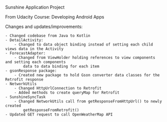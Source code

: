 Sunshine Application Project

From Udacity Course: Developing Android Apps

Changes and updates/improvements:

    - Changed codebase from Java to Kotlin
    - DetailActivity:
        - Changed to data object binding instead of setting each child views data in the Activity
    - ForecastAdapter:
        - Changed from ViewHolder holding references to view components and setting each components
            data to data binding for each item
    - gsonResponse package:
        - Created new package to hold Gson converter data classes for the Retrofit response
    - NetworkUtils
        - Changed HttpUrlConnection to Retrofit
        - Added methods to create queryMap for Retrofit
    - SunshineSyncTask
        - Changed NetworkUtils call from getResponseFromHttpUrl() to newly created 
            getResponseFromRetrofit()
    - Updated GET request to call OpenWeatherMap API